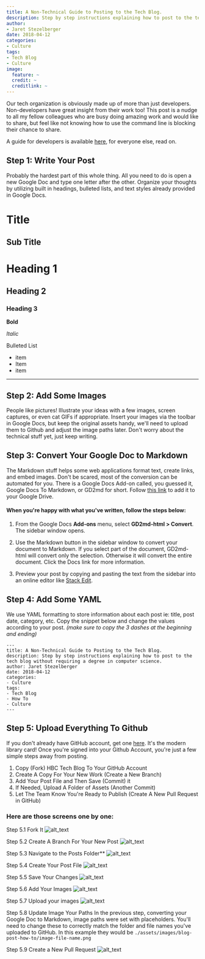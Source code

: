 ```yaml
---
title: A Non-Technical Guide to Posting to the Tech Blog.
description: Step by step instructions explaining how to post to the tech blog without requiring a degree in computer science.
author: 
- Jaret Stezelberger
date: 2018-04-12
categories:
- Culture
tags: 
- Tech Blog
- Culture
image:
  feature: ~
  credit: ~
  creditlink: ~
---
```

Our tech organization is obviously made up of more than just developers.  Non-developers have great insight from their work too! This post is a nudge to all my fellow colleagues who are busy doing amazing work and would like to share, but feel like not knowing how to use the command line is blocking their chance to share. 

A guide for developers is available [here](https://github.com/saksdirect/hbc-tech-blog/blob/master/docs/contributing.md), for everyone else, read on.


## Step 1: Write Your Post

Probably the hardest part of this whole thing. All you need to do is open a new Google Doc and type one letter after the other. Organize your thoughts by utilizing built in headings, bulleted lists, and text styles already provided in Google Docs.


# Title


## Sub Title


# Heading 1


## Heading 2


### Heading 3

**Bold**

_Italic_

Bulleted List



*   item 
*   Item
*   item



---



## Step 2: Add Some Images

People like pictures! Illustrate your ideas with a few images, screen captures, or even cat GIFs if appropriate. Insert your images via the toolbar in Google Docs, but keep the original assets handy, we'll need to upload them to Github and adjust the image paths later. Don't worry about the technical stuff yet, just keep writing.


## Step 3: Convert Your Google Doc to Markdown

The Markdown stuff helps some web applications format text, create links, and embed images. Don't be scared, most of the conversion can be automated for you. There is a Google Docs Add-on called, you guessed it, Google Docs To Markdown, or GD2md for short. Follow [this link](https://chrome.google.com/webstore/detail/gd2md-html/igffnbdfnodiaphfmfaiiaegmoljbghf?utm_source=permalink) to add it to your Google Drive.


#### When you're happy with what you've written, follow the steps below:



1.  From the Google Docs **Add-ons** menu, select **GD2md-html > Convert**. The sidebar window opens.

2.  Use the Markdown button in the sidebar window to convert your document to Markdown. If you select part of the document, GD2md-html will convert only the selection. Otherwise it will convert the entire document. Click the Docs link for more information.

3.  Preview your post by copying and pasting the text from the sidebar into an online editor like [Stack Edit](https://stackedit.io/). 


## Step 4: Add Some YAML

We use YAML formatting to store information about each post ie: title, post date, category, etc. Copy the snippet below and change the values according to your post. _(make sure to copy the 3 dashes at the beginning and ending)_


```
---
title: A Non-Technical Guide to Posting to the Tech Blog.
description: Step by step instructions explaining how to post to the tech blog without requiring a degree in computer science.
author: Jaret Stezelberger
date: 2018-04-12
categories:
- Culture
tags: 
- Tech Blog
- How To
- Culture
---
```



## Step 5: Upload Everything To Github

If you don't already have GitHub account, get one [here](https://github.com/). It's the modern library card! Once you're signed into your Github Account, you're just a few simple steps away from posting.

1. Copy (Fork) HBC Tech Blog To Your GitHub Account 
2. Create A Copy For Your New Work (Create a New Branch)
3. Add Your Post File and Then Save (Commit) it
4. If Needed, Upload A Folder of Assets (Another Commit)
5. Let The Team Know You're Ready to Publish (Create A New Pull Request in GitHub)


### Here are those screens one by one:

Step 5.1 Fork It
![alt_text](./assets/images/blog-post-how-to/01-fork-button.png)

Step 5.2 Create A Branch For Your New Post
![alt_text](./assets/images/blog-post-how-to/02-create-new-branch.png)


Step 5.3 Navigate to the Posts Folder**
![alt_text](./assets/images/blog-post-how-to/03-navigate-to-posts-directory.png)

Step 5.4 Create Your Post File 
![alt_text](./assets/images/blog-post-how-to/04-create-new-file.png)


Step 5.5 Save Your Changes
![alt_text](./assets/images/blog-post-how-to/05-commit-new-file.png)


Step 5.6 Add Your Images
![alt_text](./assets/images/blog-post-how-to/06-navigate-to-images-directory.png)


Step 5.7 Upload your images
![alt_text](./assets/images/blog-post-how-to/07-upload-your-images.png)

Step 5.8 Update Image Your Paths
In the previous step, converting your Google Doc to Markdown, image paths were set with placeholders. You'll need to change these to correctly match the folder and file names you've uploaded to GitHub. In this example they would be ```./assets/images/blog-post-how-to/image-file-name.png```

Step 5.9 Create a New Pull Request
![alt_text](./assets/images/blog-post-how-to/08-create-pull-request.png)

